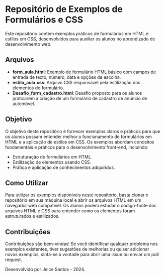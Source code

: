 # Repositório de Exemplos de Formulários e CSS

Este repositório contém exemplos práticos de formulários em HTML e estilos em CSS, desenvolvidos para auxiliar os alunos no aprendizado de desenvolvimento web.

## Arquivos

- **form_aula.html**: Exemplo de formulário HTML básico com campos de entrada de texto, número, data e opções de escolha.
- **estilo_aula.css**: Arquivo CSS responsável pela estilização dos elementos do formulário.
- **Desafio_form_cadastro.html**: Desafio proposto para os alunos praticarem a criação de um formulário de cadastro de anúncio de automóvel.

## Objetivo

O objetivo deste repositório é fornecer exemplos claros e práticos para que os alunos possam entender melhor o funcionamento de formulários em HTML e a aplicação de estilos em CSS. Os exemplos abordam conceitos fundamentais e práticos para o desenvolvimento front-end, incluindo:

- Estruturação de formulários em HTML.
- Estilização de elementos usando CSS.
- Prática e aplicação de conhecimentos adquiridos.

## Como Utilizar

Para utilizar os exemplos disponíveis neste repositório, basta clonar o repositório em sua máquina local e abrir os arquivos HTML em um navegador web compatível. Os alunos podem estudar o código-fonte dos arquivos HTML e CSS para entender como os elementos foram estruturados e estilizados.

## Contribuições

Contribuições são bem-vindas! Se você identificar qualquer problema nos exemplos existentes, tiver sugestões de melhorias ou quiser adicionar novos exemplos, sinta-se à vontade para abrir uma issue ou enviar um pull request.


Desenvolvido por Jeice Santos - 2024.
